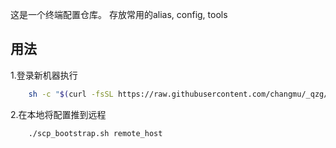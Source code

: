 这是一个终端配置仓库。
存放常用的alias, config, tools

## 用法
1.登录新机器执行
```sh
    sh -c "$(curl -fsSL https://raw.githubusercontent.com/changmu/_qzg/master/bootstrap.sh)"
```
2.在本地将配置推到远程
```sh
    ./scp_bootstrap.sh remote_host
```
